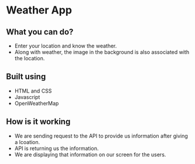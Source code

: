 # Weather App

## What you can do?
- Enter your location and know the weather. 
- Along with weather, the image in the background is also associated with the location.

## Built using 

- HTML and CSS
- Javascript
- OpenWeatherMap

## How is it working

- We are sending request to the API to provide us information after giving a lcoation.
- API is returning us the information.
- We are displaying that information on our screen for the users.
